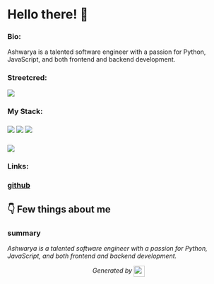 
# Hello there! 👋


### Bio:

Ashwarya is a talented software engineer with a passion for Python, JavaScript, and both frontend and backend development.
            

### Streetcred:

<a href="https://www.tublian.com/profile/XCL1BR?ss=true"><img src="https://rd3ps1doua.execute-api.us-east-1.amazonaws.com/dev/ft/profile/streetcred/badge/XCL1BR?type=without_score"></a>

### My Stack:

### <img src="https://rd3ps1doua.execute-api.us-east-1.amazonaws.com/dev/ft/profile/streetcred/github/tag/Python"/> <img src="https://rd3ps1doua.execute-api.us-east-1.amazonaws.com/dev/ft/profile/streetcred/github/tag/JavaScript"/> <img src="https://rd3ps1doua.execute-api.us-east-1.amazonaws.com/dev/ft/profile/streetcred/github/tag/Frontend"/>

### <img src="https://rd3ps1doua.execute-api.us-east-1.amazonaws.com/dev/ft/profile/streetcred/github/tag/Backend"/>

### 

### Links:

### <a href="https://www.github.com/XCL1BR">github</a>

## 👇 Few things about me


<div>

            

### summary
*Ashwarya is a talented software engineer with a passion for Python, JavaScript, and both frontend and backend development.*

            
</div>




<p align="center">
<i>Generated by <a href="https://www.tublian.com/"><img src="https://tublian-newsletter-assets.s3.amazonaws.com/just-logo.png" width="25" style="vertical-align: middle"/></i>
</p>
